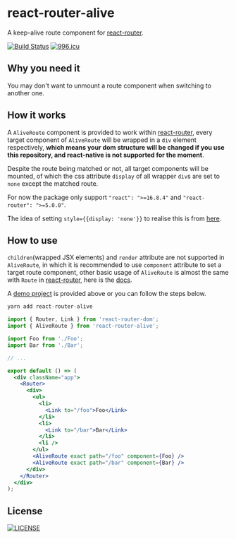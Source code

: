 # react-router-alive

A keep-alive route component for [react-router][1].

[![Build Status](https://travis-ci.org/oychao/react-router-alive.svg?branch=master)](https://travis-ci.org/oychao/react-router-alive) [![996.icu](https://img.shields.io/badge/link-996.icu-red.svg)](https://996.icu)

## Why you need it

You may don't want to unmount a route component when switching to another one.

## How it works

A `AliveRoute` component is provided to work within [react-router][1], every target component of `AliveRoute` will be wrapped in a `div` element respectively, **which means your dom structure will be changed if you use this repository, and react-native is not supported for the moment**.

Despite the route being matched or not, all target components will be mounted, of which the css attribute `display` of all wrapper `div`s are set to `none` except the matched route.

For now the package only support `"react": ">=16.8.4"` and `"react-router": ">=5.0.0"`.

The idea of setting `style={{display: 'none'}}` to realise this is from [here][2].

## How to use

`children`(wrapped JSX elements) and `render` attribute are not supported in `AliveRoute`, in which it is recommended to use `component` attribute to set a target route component, other basic usage of `AliveRoute` is almost the same with `Route` in [react-router][1], here is the [docs][3].

A [demo project][4] is provided above or you can follow the steps below.

```javascript
yarn add react-router-alive
```

```jsx
import { Router, Link } from 'react-router-dom';
import { AliveRoute } from 'react-router-alive';

import Foo from './Foo';
import Bar from './Bar';

// ...

export default () => (
  <div className="app">
    <Router>
      <div>
        <ul>
          <li>
            <Link to="/foo">Foo</Link>
          </li>
          <li>
            <Link to="/bar">Bar</Link>
          </li>
          <li />
        </ul>
        <AliveRoute exact path="/foo" component={Foo} />
        <AliveRoute exact path="/bar" component={Bar} />
      </div>
    </Router>
  </div>
);
```

## License

[![LICENSE](https://img.shields.io/badge/license-Anti%20996-blue.svg)](https://github.com/996icu/996.ICU/blob/master/LICENSE)

[1]: https://github.com/ReactTraining/react-router
[2]: https://github.com/facebook/react/issues/12039#issuecomment-359801971
[3]: https://reacttraining.com/react-router/web/api/Route
[4]: https://github.com/oychao/react-router-alive/tree/master/demo
